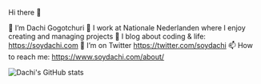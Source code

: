 Hi there 👋

🔭 I’m Dachi Gogotchuri
🏢 I work at Nationale Nederlanden where I enjoy creating and managing projects
🌱 I blog about coding & life: https://soydachi.com
🦜 I’m on Twitter https://twitter.com/soydachi
📫 How to reach me: https://www.soydachi.com/about/

![Dachi's GitHub stats](https://github-readme-stats.vercel.app/api?username=soydachi&show_icons=true&theme=vue-dark)

<!---
soydachi/soydachi is a ✨ special ✨ repository because its `README.md` (this file) appears on your GitHub profile.
You can click the Preview link to take a look at your changes.
--->
